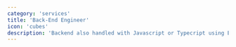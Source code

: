 ```yaml
---
category: 'services'
title: 'Back-End Engineer'
icon: 'cubes'
description: 'Backend also handled with Javascript or Typecript using Express. Comfortable working with REST API and GraphQL architecture.'
---
```

